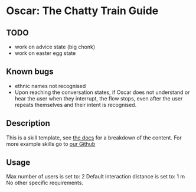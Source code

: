 # Oscar: The Chatty Train Guide

## TODO
- work on advice state (big chonk)
- work on easter egg state

## Known bugs
- ethnic names not recognised
- Upon reaching the conversation states, if Oscar does not understand or hear the user when they interrupt, the flow stops, even after the user repeats themselves and their intent is recognised.

## Description
This is a skill template, see [the docs](https://docs.furhat.io/skills/#the-contents-of-a-skill) for a breakdown of the content. 
For more example skills go to [our Github](https://github.com/FurhatRobotics/)

## Usage
Max number of users is set to: 2
Default interaction distance is set to: 1 m
No other specific requirements. 
